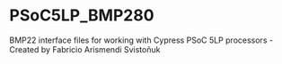 # PSoC5LP_BMP280
BMP22 interface files for working with Cypress PSoC 5LP processors - Created by Fabricio Arismendi Svistoñuk
